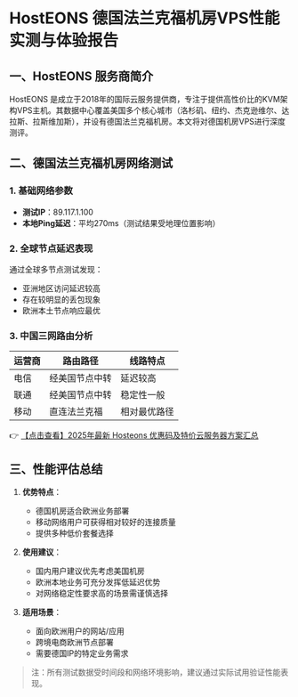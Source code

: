 # HostEONS 德国法兰克福机房VPS性能实测与体验报告

## 一、HostEONS 服务商简介

HostEONS 是成立于2018年的国际云服务提供商，专注于提供高性价比的KVM架构VPS主机。其数据中心覆盖美国多个核心城市（洛杉矶、纽约、杰克逊维尔、达拉斯、拉斯维加斯），并设有德国法兰克福机房。本文将对德国机房VPS进行深度测评。

## 二、德国法兰克福机房网络测试

### 1. 基础网络参数
- **测试IP**：89.117.1.100
- **本地Ping延迟**：平均270ms（测试结果受地理位置影响）

### 2. 全球节点延迟表现
通过全球多节点测试发现：
- 亚洲地区访问延迟较高
- 存在较明显的丢包现象
- 欧洲本土节点响应最优

### 3. 中国三网路由分析
| 运营商 | 路由路径                | 线路特点         |
|--------|-------------------------|------------------|
| 电信   | 经美国节点中转          | 延迟较高         |
| 联通   | 经美国节点中转          | 稳定性一般       |
| 移动   | 直连法兰克福            | 相对最优路径     |

👉 [【点击查看】2025年最新 Hosteons 优惠码及特价云服务器方案汇总](https://bit.ly/hosteons)

## 三、性能评估总结

1. **优势特点**：
   - 德国机房适合欧洲业务部署
   - 移动网络用户可获得相对较好的连接质量
   - 提供多种低价套餐选择

2. **使用建议**：
   - 国内用户建议优先考虑美国机房
   - 欧洲本地业务可充分发挥低延迟优势
   - 对网络稳定性要求高的场景需谨慎选择

3. **适用场景**：
   - 面向欧洲用户的网站/应用
   - 跨境电商欧洲节点部署
   - 需要德国IP的特定业务需求

> 注：所有测试数据受时间段和网络环境影响，建议通过实际试用验证性能表现。